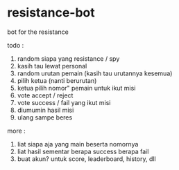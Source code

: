 # resistance-bot
bot for the resistance

todo :
1. random siapa yang resistance / spy
2. kasih tau lewat personal
3. random urutan pemain (kasih tau urutannya kesemua)
4. pilih ketua (nanti berurutan)
5. ketua pilih nomor" pemain untuk ikut misi
6. vote accept / reject
7. vote success / fail yang ikut misi
8. diumumin hasil misi
9. ulang sampe beres

more :
1. liat siapa aja yang main beserta nomornya
2. liat hasil sementar berapa success berapa fail
3. buat akun? untuk score, leaderboard, history, dll